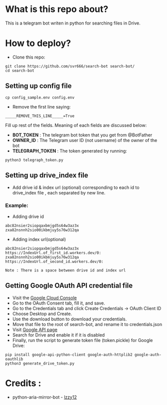 # What is this repo about?
This is a telegram bot writen in python for searching files in Drive.

# How to deploy?

- Clone this repo:
```
git clone https://github.com/svr666/search-bot search-bot/
cd search-bot
```

## Setting up config file
```
cp config_sample.env config.env
```
- Remove the first line saying:
```
_____REMOVE_THIS_LINE_____=True
```
Fill up rest of the fields. Meaning of each fields are discussed below:
- **BOT_TOKEN** : The telegram bot token that you get from @BotFather
- **OWNER_ID** : The Telegram user ID (not username) of the owner of the bot
- **TELEGRAPH_TOKEN** : The token generated by running:
```
python3 telegraph_token.py
```

## Setting up drive_index file

- Add drive id & index url (optional) corresponding to each id to drive_index file , each separated by new line.

### Example:

- Adding drive id
```
abc82nsier2siopqaxbmjgd5s64w3az3x
zxa82nsnnh2sio00ikbmjuy5s76w312qa
```
- Adding index url(optional)
```
abc82nsier2siopqaxbmjgd5s64w3az3x https://IndexUrl.of_first_id.workers.dev/0:
zxa82nsnnh2sio00ikbmjuy5s76w312qa https://IndexUrl.of_second_id.workers.dev/0:
```

```
Note : There is a space between drive id and index url
```

## Getting Google OAuth API credential file

- Visit the [Google Cloud Console](https://console.developers.google.com/apis/credentials)
- Go to the OAuth Consent tab, fill it, and save.
- Go to the Credentials tab and click Create Credentials -> OAuth Client ID
- Choose Desktop and Create.
- Use the download button to download your credentials.
- Move that file to the root of search-bot, and rename it to credentials.json
- Visit [Google API page](https://console.developers.google.com/apis/library)
- Search for Drive and enable it if it is disabled
- Finally, run the script to generate token file (token.pickle) for Google Drive:
```
pip install google-api-python-client google-auth-httplib2 google-auth-oauthlib
python3 generate_drive_token.py
```

# Credits :

- python-aria-mirror-bot - [lzzy12](https://github.com/lzzy12/python-aria-mirror-bot)
